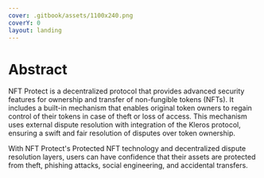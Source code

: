 ```yaml
---
cover: .gitbook/assets/1100x240.png
coverY: 0
layout: landing
---
```


# Abstract

NFT Protect is a decentralized protocol that provides advanced security features for ownership and transfer of non-fungible tokens (NFTs). It includes a built-in mechanism that enables original token owners to regain control of their tokens in case of theft or loss of access. This mechanism uses external dispute resolution with integration of the Kleros protocol, ensuring a swift and fair resolution of disputes over token ownership.

With NFT Protect's Protected NFT technology and decentralized dispute resolution layers, users can have confidence that their assets are protected from theft, phishing attacks, social engineering, and accidental transfers.
